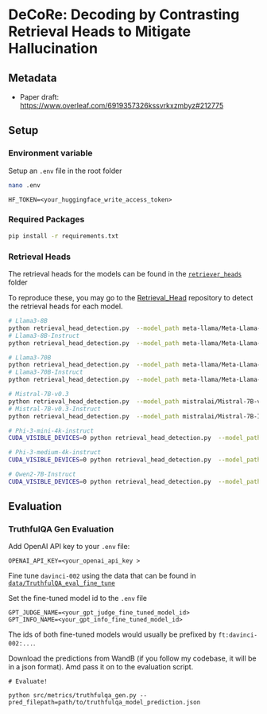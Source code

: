 # DeCoRe: Decoding by Contrasting Retrieval Heads to Mitigate Hallucination

## Metadata
- Paper draft: https://www.overleaf.com/6919357326kssvrkxzmbyz#212775

## Setup

### Environment variable

Setup an `.env` file in the root folder

```bash
nano .env
```

```
HF_TOKEN=<your_huggingface_write_access_token>
```

### Required Packages

```bash
pip install -r requirements.txt
```

### Retrieval Heads

The retrieval heads for the models can be found in the [`retriever_heads`](retriever_heads/) folder

To reproduce these, you may go to the [Retrieval_Head](https://github.com/nightdessert/Retrieval_Head) repository to detect the retrieval heads for each model.

```bash
# Llama3-8B
python retrieval_head_detection.py  --model_path meta-llama/Meta-Llama-3-8B --s 0 --e 5000
# Llama3-8B-Instruct
python retrieval_head_detection.py  --model_path meta-llama/Meta-Llama-3-8B-Instruct --s 0 --e 5000

# Llama3-70B
python retrieval_head_detection.py  --model_path meta-llama/Meta-Llama-3-70B --s 0 --e 5000
# Llama3-70B-Instruct
python retrieval_head_detection.py  --model_path meta-llama/Meta-Llama-3-70B-Instruct --s 0 --e 5000

# Mistral-7B-v0.3
python retrieval_head_detection.py  --model_path mistralai/Mistral-7B-v0.3 --s 0 --e 5000
# Mistral-7B-v0.3-Instruct
python retrieval_head_detection.py  --model_path mistralai/Mistral-7B-Instruct-v0.3 --s 0 --e 5000

# Phi-3-mini-4k-instruct
CUDA_VISIBLE_DEVICES=0 python retrieval_head_detection.py  --model_path microsoft/Phi-3-mini-4k-instruct --s 0 --e 5000

# Phi-3-medium-4k-instruct
CUDA_VISIBLE_DEVICES=0 python retrieval_head_detection.py  --model_path microsoft/Phi-3-medium-4k-instruct --s 0 --e 5000

# Qwen2-7B-Instruct
CUDA_VISIBLE_DEVICES=0 python retrieval_head_detection.py  --model_path Qwen/Qwen2-7B-Instruct --s 0 --e 5000
```

## Evaluation

### TruthfulQA Gen Evaluation

Add OpenAI API key to your `.env` file:
```
OPENAI_API_KEY=<your_openai_api_key >
```

Fine tune `davinci-002` using the data that can be found in [`data/TruthfulQA_eval_fine_tune`](data/TruthfulQA_eval_fine_tune)

Set the fine-tuned model id to the `.env` file

```
GPT_JUDGE_NAME=<your_gpt_judge_fine_tuned_model_id>
GPT_INFO_NAME=<your_gpt_info_fine_tuned_model_id>
```

The ids of both fine-tuned models would usually be prefixed by `ft:davinci-002:...`.

Download the predictions from WandB (if you follow my codebase, it will be in a json format). Amd pass it on to the evaluation script.

```
# Evaluate!

python src/metrics/truthfulqa_gen.py --pred_filepath=path/to/truthfulqa_model_prediction.json
```
